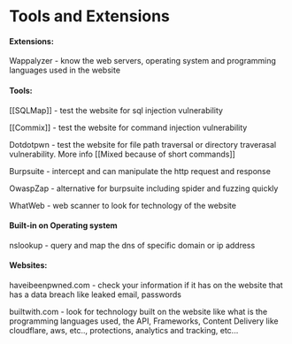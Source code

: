 # Tools and Extensions


#### Extensions:

Wappalyzer - know the web servers, operating system and programming languages used in the website

  

#### Tools:

[[SQLMap]] - test the website for sql injection vulnerability

[[Commix]] - test the website for command injection vulnerability

Dotdotpwn - test the website for file path traversal or directory traverasal vulnerability. More info [[Mixed because of short commands]]

Burpsuite - intercept and can manipulate the http request and response

OwaspZap - alternative for burpsuite including spider and fuzzing quickly

WhatWeb - web scanner to look for technology of the website


#### Built-in on Operating system

nslookup - query and map the dns of specific domain or ip address


#### Websites:

haveibeenpwned.com - check your information if it has on the website that has a data breach like leaked email, passwords 

builtwith.com - look for technology built on the website like what is the programming languages used, the API, Frameworks, Content Delivery like cloudflare, aws, etc.., protections, analytics and tracking, etc...


